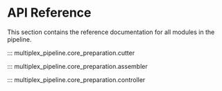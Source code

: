 # API Reference

This section contains the reference documentation for all modules in the pipeline.

::: multiplex_pipeline.core_preparation.cutter

::: multiplex_pipeline.core_preparation.assembler

::: multiplex_pipeline.core_preparation.controller
